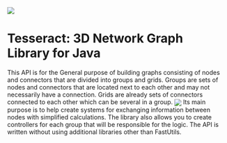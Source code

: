 <img src="https://nerdist.com/wp-content/uploads/2019/03/tumblr_o9pm5bI1Kc1sbtt2jo3_540.gif" align="center">

# Tesseract: 3D Network Graph Library for Java

This API is for the General purpose of building graphs consisting of nodes and connectors that are divided into groups and grids. 
Groups are sets of nodes and connectors that are located next to each other and may not necessarily have a connection. 
Grids are already sets of connectors connected to each other which can be several in a group. 
<img src="https://www.mathworks.com/help/examples/matlab/win64/AdjustGraphPlotPropertiesExample_05.png" align="center">
Its main purpose is to help create systems for exchanging information between nodes with simplified calculations. 
The library also allows you to create controllers for each group that will be responsible for the logic. 
The API is written without using additional libraries other than FastUtils.